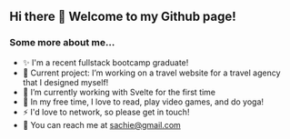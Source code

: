 ## Hi there 👋 Welcome to my Github page!

### Some more about me...
- ✨ I'm a recent fullstack bootcamp graduate!
- 🔭 Current project: I’m working on a travel website for a travel agency that I designed myself!
- 🌱 I’m currently working with Svelte for the first time
- 💬 In my free time, I love to read, play video games, and do yoga!
- ⚡ I'd love to network, so please get in touch!
- 📧 You can reach me at sachie@gmail.com






<!--
**sachiesharma/sachiesharma** is a ✨ _special_ ✨ repository because its `README.md` (this file) appears on your GitHub profile.

Here are some ideas to get you started:

- 👯 I’m looking to collaborate on ...
- 🤔 I’m looking for help with ...
-->
